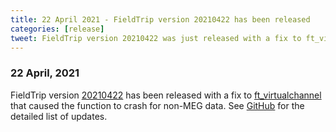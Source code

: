 ```yaml
---
title: 22 April 2021 - FieldTrip version 20210422 has been released
categories: [release]
tweet: FieldTrip version 20210422 was just released with a fix to ft_virtualchannel, a relatively new function which, as the name suggests, computes virtual channels :D If you haven't already, go check it out! See http://www.fieldtriptoolbox.org/#22-april-2021
---
```


### 22 April, 2021

FieldTrip version [20210422](http://github.com/fieldtrip/fieldtrip/releases/tag/20210422) has been released with a fix to [ft_virtualchannel](https://www.fieldtriptoolbox.org/reference/ft_virtualchannel/) that caused the function to crash for non-MEG data. See [GitHub](https://github.com/fieldtrip/fieldtrip/compare/20210421...20210422) for the detailed list of updates.
